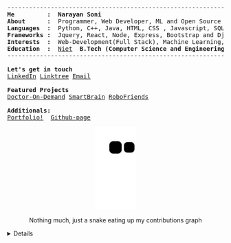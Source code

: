 <pre>
--------------------------------------------------------------------------------
<b>Me         :</b>  <b>Narayan Soni</b>
<b>About      :</b>  Programmer, Web Developer, ML and Open Source Enthusiast
<b>Languages  :</b>  Python, C++, Java, HTML, CSS , Javascript, SQL
<b>Frameworks :</b>  Jquery, React, Node, Express, Bootstrap and Django(familiar)
<b>Interests  :</b>  Web-Development(Full Stack), Machine Learning, Cloud Computing, Open-Source Contribution
<b>Education  :</b>  <a href="http://www.niet.co.in/">Niet</a> <b> B.Tech (Computer Science and Engineering) (2024)</b>
--------------------------------------------------------------------------------

<b>Let's get in touch</b>
<a href="https://linkedin.com/in/narayan-soni/">LinkedIn</a> <a href="https://linktr.ee/narayan_soni">Linktree</a> <a href="mailto:narayansoni954@gmail.com">Email</a>

<b>Featured Projects </b>
<a href="http://doctor-on-demand.vercel.app/">Doctor-On-Demand<a> <a href="https://smart-brain-420.herokuapp.com/">SmartBrain<a> <a href="https://narayan954.github.io/robofriends/">RoboFriends<a> 

<b>Additionals:</b>
<a href="https://narayansoni.netlify.app/">Portfolio!<a>  <a href="https://narayan954.github.io">Github-page<a>
</pre>

<p align="center">
  <img src="https://github.com/narayan954/narayan954/blob/output/github-contribution-grid-snake.svg" alt="snake">
</p>
<p align="center">Nothing much, just a snake eating up my contributions graph</p>
<details closed>

<p align="center">
  <img src="https://github.com/narayan954/narayan954/blob/main/github-metrics.svg" alt="metrics">
</p>

<p align="center">  
<img src="https://komarev.com/ghpvc/?username=narayan954" alt="V2dha" />
</p>

<div>
    <a href="https://github-readme-stats.vercel.app">
        <img width="49%" alt="Stats" src="https://github-readme-stats.vercel.app/api?&count_private=true&include_all_commits=true&username=narayan954&theme=shades-of-purple&custom_title=GitHub+Stats&hide_border=true"/>
    </a>
    <a href="https://github-readme-streak-stats.herokuapp.com">
        <img width="49%" alt="Streak Stats" src="https://github-readme-streak-stats.herokuapp.com/?user=narayan954&theme=shades-of-purple&hide_border=true"/>
    </a>
</div>

</details>
<!--
![Github Activity Graph](https://shielded-anchorage-29152.herokuapp.com//graph?username=narayan954&theme=react-dark)

<p align="center"> 
  Visitors count:<br>
  <img src="https://profile-counter.glitch.me/narayan954/count.svg" />
</p>

![Waves](./assets/bottom-header.svg)
-->
